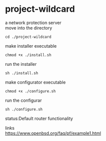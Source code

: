 # project-wildcard
a network protection server  
move into the directory

    cd ./project-wildcard

make installer executable
  
    chmod +x ./install.sh  
  
run the installer

    sh ./install.sh

make configurator executable

    chmod +x ./configure.sh

run the configurar

    sh ./configure.sh
  
  
status:Default router functionality
  
  
  links  
  https://www.openbsd.org/faq/pf/example1.html
